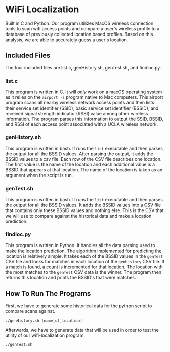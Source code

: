 # WiFi Localization

Built in C and Python. Our program utilizes MacOS wireless connection tools to scan wifi access points and compare a user's wireless profile to a database of previously collected location based profiles. Based on this analysis, we are able to accurately guess a user's location.

## Included Files

The four included files are list.c, genHistory.sh, genTest.sh, and findloc.py.

### list.c

This program is written in C. It will *only* work on a macOS operating system as it relies on the `airport -s` program native to Mac computers. This airport program scans all nearby wireless network access points and then lists their service set identifier (SSID), basic service set identifier (BSSID), and received signal strength indicator (RSSI) value among other wireless information. The program parses this information to output the SSID, BSSID, and RSSI of each access point associated with a UCLA wireless network.

### genHistory.sh

This program is written in bash. It runs the `list` executable and then parses the output for all the BSSID values. After parsing the output, it adds the BSSID values to a csv file. Each row of the CSV file describes one location. The first value is the name of the location and each additional value is a BSSID that appears at that location. The name of the location is taken as an argument when the script is run.

### genTest.sh

This program is written in bash. It runs the `list` executable and then parses the output for all the BSSID values. It adds the BSSID values into a CSV file that contains only these BSSID values and nothing else. This is the CSV that we will use to compare against the historical data and make a location prediction.

### findloc.py

This program is written in Python. It handles all the data parsing used to make the location prediction. The algorithm implemented for predicting the location is relatively simple. It takes each of the BSSID values in the `genTest` CSV file and looks for matches in each location of the `genHistory` CSV file. If a match is found, a count is incremented for that location. The location with the most matches to the `genTest` CSV data is the winner. The program then returns this location and prints the BSSID's that were matches.

## How To Run The Programs

First, we have to generate some historical data for the python script to compare scans against.

```
./genHistory.sh [name_of_location]
```

Afterwards, we have to generate data that will be used in order to test the utility of our wifi-localization program.

```
./genTest.sh
```




